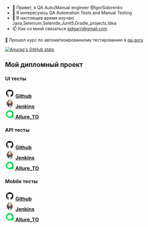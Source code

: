 - 👋 Привет, я QA Auto/Manual engineer @IgorSidorenko
- 👀 Я интересуюсь QA Automation Tests and Manual Testing 
- 🌱 В настоящее время изучаю Java,Selenium,Selenide,Junit5,Gradle_projects,Idea
- 📫 Как со мной связаться sidgarri@gmail.com

🌱 Прошел курс по автоматизированному тестированию в <a target="_blank" href="https://qa.guru/">qa.guru</a>

[![Anurag's GitHub stats](https://github-readme-stats.vercel.app/api?username=IgorSidorenko)](https://github.com/anuraghazra/github-readme-stats)

## Мой дипломный проект

### UI тесты
<h3><img src="img/logo/GitHub.svg" width="30" height="30"  alt="Github"/> <a target="_blank" href="https://github.com/IgorSidorenko/qa_guru_web">Github</a>
<br>
<img src="img/logo/Jenkins.svg" width="30" height="30"  alt="Jenkins"/> <a target="_blank" href="https://jenkins.autotests.cloud/job/sidorenko_qa_guru_web/">Jenkins</a>
<br>
<img src="img/logo/Allure_TO.svg" width="30" height="30"  alt="Allure_TO"/><a target="_blank" href="https://allure.autotests.cloud/project/1509/dashboards"> Allure_TO</a></h3>

### API тесты
<h3><img src="img/logo/GitHub.svg" width="30" height="30"  alt="Github"/> <a target="_blank" href="https://github.com/IgorSidorenko/qa_guru_api-tests">Github</a>
<br>
<img src="img/logo/Jenkins.svg" width="30" height="30"  alt="Jenkins"/> <a target="_blank" href="https://jenkins.autotests.cloud/job/sidorenko_qa_guru_api/">Jenkins</a>
<br>
<img src="img/logo/Allure_TO.svg" width="30" height="30"  alt="Allure_TO"/><a target="_blank" href="https://allure.autotests.cloud/project/1508/dashboards"> Allure_TO</a></h3>

### Mobile тесты
<h3><img src="img/logo/GitHub.svg" width="30" height="30"  alt="Github"/> <a target="_blank" href="https://github.com/IgorSidorenko/qa_guru_mobile">Github</a>
<br>
<img src="img/logo/Jenkins.svg" width="30" height="30"  alt="Jenkins"/> <a target="_blank" href="https://jenkins.autotests.cloud/job/qa_guru_mobile/">Jenkins</a>
<br>
<img src="img/logo/Allure_TO.svg" width="30" height="30"  alt="Allure_TO"/><a target="_blank" href="https://allure.autotests.cloud/project/1507/dashboards"> Allure_TO</a></h3>
